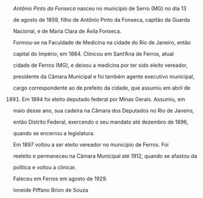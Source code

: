 

*Antônio Pinto da Fonseca* nasceu no município de Serro (MG) no dia 13

de agosto de 1859, filho de Antônio Pinto da Fonseca, capitão da Guarda

Nacional, e de Maria Clara de Ávila Fonseca.



Formou-se na Faculdade de Medicina na cidade do Rio de Janeiro, então

capital do Império, em 1884. Clinicou em Sant’Ana de Ferros, atual

cidade de Ferros (MG), e deixou a medicina por ter sido eleito vereador,

presidente da Câmara Municipal e foi também agente executivo municipal,

cargo correspondente ao de prefeito da cidade, que assumiu em abril de

1891. Em 1894 foi eleito deputado federal por Minas Gerais. Assumiu, em

maio desse ano, sua cadeira na Câmara dos Deputados no Rio de Janeiro,

então Distrito Federal, exercendo o seu mandato até dezembro de 1896,

quando se encerrou a legislatura.



Em 1897 voltou a ser eleito vereador no município de Ferros. Foi

reeleito e permaneceu na Câmara Municipal até 1912, quando se afastou da

política e voltou a clinicar.



Faleceu em Ferros em agosto de 1929.



Ioneide Piffano Brion de Souza




